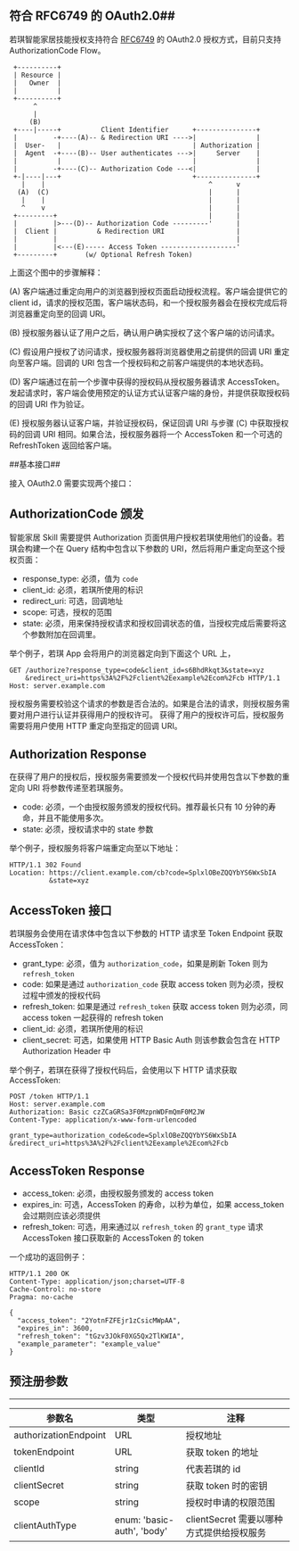 ## 符合 RFC6749 的 OAuth2.0##

若琪智能家居技能授权支持符合 [RFC6749](https://tools.ietf.org/html/rfc6749) 的 OAuth2.0 授权方式，目前只支持 AuthorizationCode Flow。

     +----------+
     | Resource |
     |   Owner  |
     |          |
     +----------+
          ^
          |
         (B)
     +----|-----+          Client Identifier      +---------------+
     |         -+----(A)-- & Redirection URI ---->|               |
     |  User-   |                                 | Authorization |
     |  Agent  -+----(B)-- User authenticates --->|     Server    |
     |          |                                 |               |
     |         -+----(C)-- Authorization Code ---<|               |
     +-|----|---+                                 +---------------+
       |    |                                         ^      v
      (A)  (C)                                        |      |
       |    |                                         |      |
       ^    v                                         |      |
     +---------+                                      |      |
     |         |>---(D)-- Authorization Code ---------'      |
     |  Client |          & Redirection URI                  |
     |         |                                             |
     |         |<---(E)----- Access Token -------------------'
     +---------+       (w/ Optional Refresh Token)


上面这个图中的步骤解释：

   (A)  客户端通过重定向用户的浏览器到授权页面启动授权流程。客户端会提供它的 client id，请求的授权范围，客户端状态码，和一个授权服务器会在授权完成后将浏览器重定向至的回调 URI。

   (B)  授权服务器认证了用户之后，确认用户确实授权了这个客户端的访问请求。

   (C)  假设用户授权了访问请求，授权服务器将浏览器使用之前提供的回调 URI 重定向至客户端。回调的 URI 包含一个授权码和之前客户端提供的本地状态码。

   (D)  客户端通过在前一个步骤中获得的授权码从授权服务器请求 AccessToken。发起请求时，客户端会使用预定的认证方式认证客户端的身份，并提供获取授权码的回调 URI 作为验证。

   (E)  授权服务器认证客户端，并验证授权码，保证回调 URI 与步骤 (C) 中获取授权码的回调 URI 相同。如果合法，授权服务器将一个 AccessToken 和一个可选的 RefreshToken 返回给客户端。

##基本接口##

接入 OAuth2.0 需要实现两个接口：

## AuthorizationCode 颁发
智能家居 Skill 需要提供 Authorization 页面供用户授权若琪使用他们的设备。若琪会构建一个在 Query 结构中包含以下参数的 URI，然后将用户重定向至这个授权页面：
  - response_type:
    必须，值为 `code`
  - client_id:
    必须，若琪所使用的标识
  - redirect_uri:
    可选，回调地址
  - scope:
    可选，授权的范围
  - state:
    必须，用来保持授权请求和授权回调状态的值，当授权完成后需要将这个参数附加在回调里。

举个例子，若琪 App 会将用户的浏览器定向到下面这个 URL 上，

    GET /authorize?response_type=code&client_id=s6BhdRkqt3&state=xyz
        &redirect_uri=https%3A%2F%2Fclient%2Eexample%2Ecom%2Fcb HTTP/1.1
    Host: server.example.com

授权服务需要校验这个请求的参数是否合法的。如果是合法的请求，则授权服务需要对用户进行认证并获得用户的授权许可。
获得了用户的授权许可后，授权服务需要将用户使用 HTTP 重定向至指定的回调 URI。

## Authorization Response
在获得了用户的授权后，授权服务需要颁发一个授权代码并使用包含以下参数的重定向 URI 将参数传递至若琪服务。

  - code:
    必须，一个由授权服务颁发的授权代码。推荐最长只有 10 分钟的寿命，并且不能使用多次。
  - state:
    必须，授权请求中的 state 参数

举个例子，授权服务将客户端重定向至以下地址：

    HTTP/1.1 302 Found
    Location: https://client.example.com/cb?code=SplxlOBeZQQYbYS6WxSbIA
              &state=xyz

## AccessToken 接口
若琪服务会使用在请求体中包含以下参数的 HTTP 请求至 Token Endpoint 获取 AccessToken：

  - grant_type:
    必须，值为 `authorization_code`，如果是刷新 Token 则为 `refresh_token`
  - code:
    如果是通过 `authorization_code` 获取 access token 则为必须，授权过程中颁发的授权代码
  - refresh_token:
    如果是通过 `refresh_token` 获取 access token 则为必须，同 access token 一起获得的 refresh token
  - client_id:
    必须，若琪所使用的标识
  - client_secret:
    可选，如果使用 HTTP Basic Auth 则该参数会包含在 HTTP Authorization Header 中

举个例子，若琪在获得了授权代码后，会使用以下 HTTP 请求获取 AccessToken:

    POST /token HTTP/1.1
    Host: server.example.com
    Authorization: Basic czZCaGRSa3F0MzpnWDFmQmF0M2JW
    Content-Type: application/x-www-form-urlencoded

    grant_type=authorization_code&code=SplxlOBeZQQYbYS6WxSbIA
    &redirect_uri=https%3A%2F%2Fclient%2Eexample%2Ecom%2Fcb

## AccessToken Response

  - access_token:
    必须，由授权服务颁发的 access token
  - expires_in:
    可选，AccessToken 的寿命，以秒为单位，如果 access_token 会过期则应该必须提供
  - refresh_token:
    可选，用来通过以 `refresh_token` 的 `grant_type` 请求 AccessToken 接口获取新的 AccessToken 的 token

一个成功的返回例子：

    HTTP/1.1 200 OK
    Content-Type: application/json;charset=UTF-8
    Cache-Control: no-store
    Pragma: no-cache

    {
      "access_token": "2YotnFZFEjr1zCsicMWpAA",
      "expires_in": 3600,
      "refresh_token": "tGzv3JOkF0XG5Qx2TlKWIA",
      "example_parameter": "example_value"
    }

## 预注册参数

------
参数名 | 类型 | 注释
--- | --- | ---
authorizationEndpoint | URL | 授权地址
tokenEndpoint | URL | 获取 token 的地址
clientId | string | 代表若琪的 id
clientSecret | string | 获取 token 时的密钥
scope | string | 授权时申请的权限范围
clientAuthType | enum: 'basic-auth', 'body' | clientSecret 需要以哪种方式提供给授权服务
